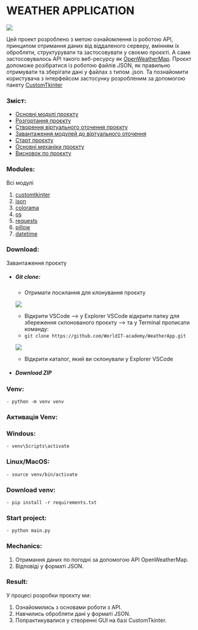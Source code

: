 # WEATHER APPLICATION

![](static/icon/big%20screen.png)

Цей проект розроблено з метою ознайомлення із роботою API, принципом отримання даних від віддаленого серверу, вмінням їх обробляти, структурувати та застосовувати у своємо проєкті. А саме застосовувалось API такого веб-ресурсу як [OpenWeatherMap](https://openweathermap.org). Проєкт допоможе розібратися із роботою файлів JSON, як правильно отримувати та зберігати дані у файлах з типом .json. Та познайомити користувача з інтерфейсом застосунку розробленим за допомогою пакету [CustomTkinter](https://customtkinter.tomschimansky.com)

### Зміст:
- [Основні модулі проєкту](#modules)
- [Розгортання проєкту](#download)
- [Створення віртуального оточення проєкту](#venv)
- [Завантаження модулей до віртуального оточення](#download-venv)
- [Старт проєкту](#start-project)
- [Основні механіки проєкту](#mechanics)
- [Висновок по проєкту](#result)

### Modules:
Всі модулі
1. [customtkinter](https://customtkinter.tomschimansky.com)
2. [json](https://docs.python.org/3/library/json.html)
3. [colorama](https://pypi.org/project/colorama/)
4. [os](https://docs.python.org/uk/3.13/library/os.html)
5. [requests](https://pypi.org/project/requests/)
6. [pillow](https://pypi.org/project/pillow/)
7. [datetime](https://docs.python.org/3/library/datetime.html)


### Download:
Завантаження проєкту
- ##### Git clone:

    - Отримати посилання для клонування проєкту

    ![](static/icon/clone_link.png)

    - Відкрити VSCode --> у Explorer VSCode відкрити папку для збереження склонованого проєкту --> та у Terminal прописати команду: 
    - `git clone https://github.com/WorldIT-academy/WeatherApp.git`

    ![](static/icon/clone_command.png)

    - Відкрити каталог, який ви склонували у Explorer VSCode
    
- ##### Download ZIP

### Venv:
    - python -m venv venv
### Активація Venv:
### Windous:
    - venv\Scripts\activate
### Linux/MacOS:
    - source venv/bin/activate 

### Download venv:
    - pip install -r requirements.txt

### Start project:
    - python main.py

### Mechanics:
1. Отримання даних по погодні за допомогою API OpenWeatherMap.
2. Відповіді у форматі JSON.

### Result:
У процесі розробки проєкту ми:

1. Ознайомились з основами роботи з API.
2. Навчились обробляти дані у форматі JSON.
3. Попрактикувалися у створенні GUI на базі CustomTkinter.
